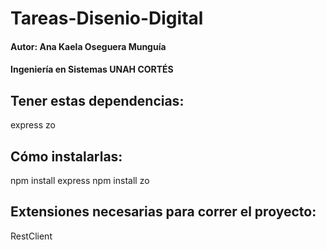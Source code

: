 # Tareas-Disenio-Digital

#### Autor: Ana Kaela Oseguera Munguía
#### Ingeniería en Sistemas UNAH CORTÉS
## Tener estas dependencias:
express
zo
## Cómo instalarlas:
npm install express
npm install zo 

## Extensiones necesarias para correr el proyecto:
RestClient

